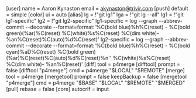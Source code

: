 [user]
    name = Aaron Kynaston
    email = akynaston@trivir.com
[push]
    default = simple
[color]
    ui = auto
[alias]
    lg = !"git lg1"
    lga = !"git lg --all"
    lg1 = !"git lg1-specific"
    lg2 = !"git lg2-specific"
    lg1-specific = log --graph --abbrev-commit --decorate --format=format:'%C(bold blue)%h%C(reset) - %C(bold green)(%ar)%C(reset) %C(white)%s%C(reset) %C(dim white)- %an%C(reset)%C(auto)%d%C(reset)'
    lg2-specific = log --graph --abbrev-commit --decorate --format=format:'%C(bold blue)%h%C(reset) - %C(bold cyan)%aD%C(reset) %C(bold green)(%ar)%C(reset)%C(auto)%d%C(reset)%n''          %C(white)%s%C(reset) %C(dim white)- %an%C(reset)'
[diff]
    tool = p4merge
[difftool]
    prompt = false
[difftool "p4merge"]
    cmd = p4merge "$LOCAL" "$REMOTE"
[merge]
    tool = p4merge
[mergetool]
    prompt = false
    keepBackup = false
[mergetool "p4merge"]
    cmd = p4merge "$BASE" "$LOCAL" "$REMOTE" "$MERGED"
[pull]
    rebase = false
[core]
    autocrlf = input
